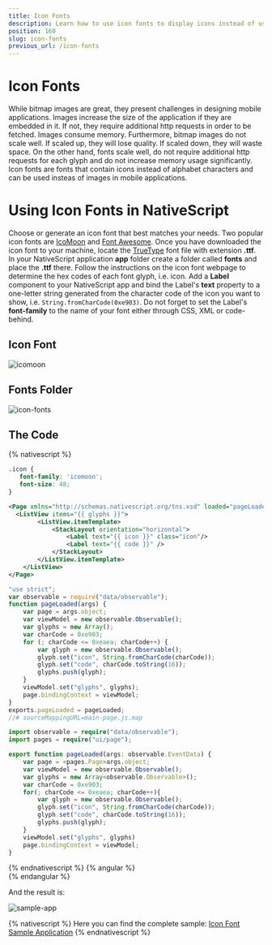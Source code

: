 ```yaml
---
title: Icon Fonts
description: Learn how to use icon fonts to display icons instead of using images.
position: 160
slug: icon-fonts
previous_url: /icon-fonts
---
```


# Icon Fonts
While bitmap images are great, they present challenges in designing mobile applications. Images increase the size of the application if they are embedded in it. If not, they require additional http requests in order to be fetched. Images consume memory. Furthermore, bitmap images do not scale well. If scaled up, they will lose quality. If scaled down, they will waste space. On the other hand, fonts scale well, do not require additional http requests for each glyph and do not increase memory usage significantly. Icon fonts are fonts that contain icons instead of alphabet characters and can be used insteas of images in mobile applications. 

# Using Icon Fonts in NativeScript
Choose or generate an icon font that best matches your needs. Two popular icon fonts are [IcoMoon](https://icomoon.io/) and [Font Awesome](https://fortawesome.github.io/Font-Awesome/). Once you have downloaded the icon font to your machine, locate the [TrueType](https://en.wikipedia.org/wiki/TrueType) font file with extension **.ttf**. In your NativeScript application **app** folder create a folder called **fonts** and place the **.ttf** there. Follow the instructions on the icon font webpage to determine the hex codes of each font glyph, i.e. icon. Add a **Label** component to your NativeScript app and bind the Label's **text** property to a one-letter string generated from the character code of the icon you want to show, i.e. `String.fromCharCode(0xe903)`. Do not forget to set the Label's **font-family** to the name of your font either through CSS, XML or code-behind.

## Icon Font
![icomoon](../img/modules/icon-fonts/icomoon.png "Icomoon")

## Fonts Folder
![icon-fonts](../img/modules/icon-fonts/fonts-folder.png "Fonts Folder")

## The Code
{% nativescript %}
``` CSS
.icon {
   font-family: 'icomoon';
   font-size: 48;
}
```
``` XML
<Page xmlns="http://schemas.nativescript.org/tns.xsd" loaded="pageLoaded">
  <ListView items="{{ glyphs }}">
        <ListView.itemTemplate>
            <StackLayout orientation="horizontal">
                <Label text="{{ icon }}" class="icon"/>
                <Label text="{{ code }}" />
            </StackLayout>
        </ListView.itemTemplate>
    </ListView>
</Page>
```
``` JavaScript
"use strict";
var observable = require("data/observable");
function pageLoaded(args) {
    var page = args.object;
    var viewModel = new observable.Observable();
    var glyphs = new Array();
    var charCode = 0xe903;
    for (; charCode <= 0xeaea; charCode++) {
        var glyph = new observable.Observable();
        glyph.set("icon", String.fromCharCode(charCode));
        glyph.set("code", charCode.toString(16));
        glyphs.push(glyph);
    }
    viewModel.set("glyphs", glyphs);
    page.bindingContext = viewModel;
}
exports.pageLoaded = pageLoaded;
//# sourceMappingURL=main-page.js.map
```
``` TypeScript
import observable = require("data/observable");
import pages = require("ui/page");

export function pageLoaded(args: observable.EventData) {
    var page = <pages.Page>args.object;
    var viewModel = new observable.Observable();
    var glyphs = new Array<observable.Observable>();
    var charCode = 0xe903;
    for(; charCode <= 0xeaea; charCode++){
        var glyph = new observable.Observable();
        glyph.set("icon", String.fromCharCode(charCode));
        glyph.set("code", charCode.toString(16));
        glyphs.push(glyph);  
    }
    viewModel.set("glyphs", glyphs)
    page.bindingContext = viewModel;
}
```
{% endnativescript %}
{% angular %}
<snippet id='icon-font-sample'/>  
{% endangular %}

And the result is: 

![sample-app](../img/modules/icon-fonts/sample-app.png "Sample App")

{% nativescript %}
Here you can find the complete sample: [Icon Font Sample Application](https://github.com/NativeScript/icon-fonts)
{% endnativescript %}
